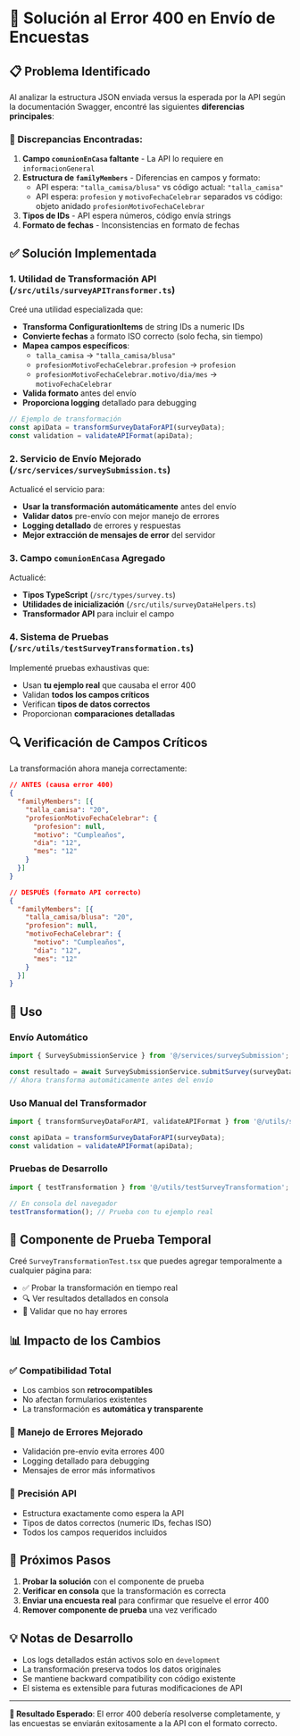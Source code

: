 # 🔧 Solución al Error 400 en Envío de Encuestas

## 📋 Problema Identificado

Al analizar la estructura JSON enviada versus la esperada por la API según la documentación Swagger, encontré las siguientes **diferencias principales**:

### 🚨 Discrepancias Encontradas:

1. **Campo `comunionEnCasa` faltante** - La API lo requiere en `informacionGeneral`
2. **Estructura de `familyMembers`** - Diferencias en campos y formato:
   - API espera: `"talla_camisa/blusa"` vs código actual: `"talla_camisa"`
   - API espera: `profesion` y `motivoFechaCelebrar` separados vs código: objeto anidado `profesionMotivoFechaCelebrar`
3. **Tipos de IDs** - API espera números, código envía strings
4. **Formato de fechas** - Inconsistencias en formato de fechas

## ✅ Solución Implementada

### 1. **Utilidad de Transformación API** (`/src/utils/surveyAPITransformer.ts`)

Creé una utilidad especializada que:

- **Transforma ConfigurationItems** de string IDs a numeric IDs
- **Convierte fechas** a formato ISO correcto (solo fecha, sin tiempo)
- **Mapea campos específicos**:
  - `talla_camisa` → `"talla_camisa/blusa"`
  - `profesionMotivoFechaCelebrar.profesion` → `profesion`
  - `profesionMotivoFechaCelebrar.motivo/dia/mes` → `motivoFechaCelebrar`
- **Valida formato** antes del envío
- **Proporciona logging** detallado para debugging

```typescript
// Ejemplo de transformación
const apiData = transformSurveyDataForAPI(surveyData);
const validation = validateAPIFormat(apiData);
```

### 2. **Servicio de Envío Mejorado** (`/src/services/surveySubmission.ts`)

Actualicé el servicio para:

- **Usar la transformación automáticamente** antes del envío
- **Validar datos** pre-envío con mejor manejo de errores
- **Logging detallado** de errores y respuestas
- **Mejor extracción de mensajes de error** del servidor

### 3. **Campo `comunionEnCasa` Agregado**

Actualicé:
- **Tipos TypeScript** (`/src/types/survey.ts`)
- **Utilidades de inicialización** (`/src/utils/surveyDataHelpers.ts`)
- **Transformador API** para incluir el campo

### 4. **Sistema de Pruebas** (`/src/utils/testSurveyTransformation.ts`)

Implementé pruebas exhaustivas que:
- Usan **tu ejemplo real** que causaba el error 400
- Validan **todos los campos críticos**
- Verifican **tipos de datos correctos**
- Proporcionan **comparaciones detalladas**

## 🔍 Verificación de Campos Críticos

La transformación ahora maneja correctamente:

```json
// ANTES (causa error 400)
{
  "familyMembers": [{
    "talla_camisa": "20",
    "profesionMotivoFechaCelebrar": {
      "profesion": null,
      "motivo": "Cumpleaños",
      "dia": "12",
      "mes": "12"
    }
  }]
}

// DESPUÉS (formato API correcto)
{
  "familyMembers": [{
    "talla_camisa/blusa": "20",
    "profesion": null,
    "motivoFechaCelebrar": {
      "motivo": "Cumpleaños",
      "dia": "12",
      "mes": "12"
    }
  }]
}
```

## 🚀 Uso

### Envío Automático
```typescript
import { SurveySubmissionService } from '@/services/surveySubmission';

const resultado = await SurveySubmissionService.submitSurvey(surveyData);
// Ahora transforma automáticamente antes del envío
```

### Uso Manual del Transformador
```typescript
import { transformSurveyDataForAPI, validateAPIFormat } from '@/utils/surveyAPITransformer';

const apiData = transformSurveyDataForAPI(surveyData);
const validation = validateAPIFormat(apiData);
```

### Pruebas de Desarrollo
```typescript
import { testTransformation } from '@/utils/testSurveyTransformation';

// En consola del navegador
testTransformation(); // Prueba con tu ejemplo real
```

## 🧪 Componente de Prueba Temporal

Creé `SurveyTransformationTest.tsx` que puedes agregar temporalmente a cualquier página para:
- ✅ Probar la transformación en tiempo real
- 🔍 Ver resultados detallados en consola
- 🚨 Validar que no hay errores

## 📊 Impacto de los Cambios

### ✅ **Compatibilidad Total**
- Los cambios son **retrocompatibles**
- No afectan formularios existentes
- La transformación es **automática y transparente**

### 🔧 **Manejo de Errores Mejorado**
- Validación pre-envío evita errores 400
- Logging detallado para debugging
- Mensajes de error más informativos

### 🎯 **Precisión API**
- Estructura exactamente como espera la API
- Tipos de datos correctos (numeric IDs, fechas ISO)
- Todos los campos requeridos incluidos

## 🔄 Próximos Pasos

1. **Probar la solución** con el componente de prueba
2. **Verificar en consola** que la transformación es correcta
3. **Enviar una encuesta real** para confirmar que resuelve el error 400
4. **Remover componente de prueba** una vez verificado

## 💡 Notas de Desarrollo

- Los logs detallados están activos solo en `development`
- La transformación preserva todos los datos originales
- Se mantiene backward compatibility con código existente
- El sistema es extensible para futuras modificaciones de API

---

**🎉 Resultado Esperado**: El error 400 debería resolverse completamente, y las encuestas se enviarán exitosamente a la API con el formato correcto.
